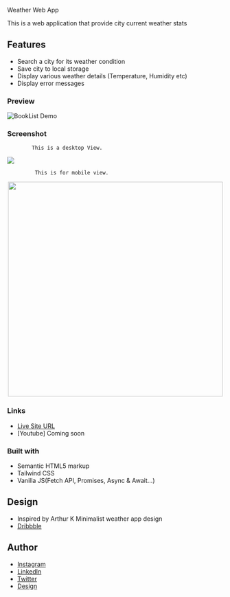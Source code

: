 Weather Web App

This is a web application that provide city current weather stats

## Features
- Search a city for its weather condition
- Save city to local storage 
- Display various weather details (Temperature, Humidity etc)
- Display error messages

### Preview
![BookList Demo](img/github.gif)

### Screenshot

            This is a desktop View.

<img src="img/github-finder-desktop.png">

             This is for mobile view.

<p align="center">
   <img src="img/github-finder-mobile.png" height="500px">
  </p>
  
### Links

- [Live Site URL](https://am-github-finder.netlify.app/)
- [Youtube] Coming soon

### Built with

- Semantic HTML5 markup
- Tailwind CSS
- Vanilla JS(Fetch API, Promises, Async & Await...)

## Design
- Inspired by Arthur K Minimalist weather app design
- [Dribbble](https://dribbble.com/shots/7767460-Weather-App-Website?utm_source=pinterest&utm_campaign=pinterest_shot&utm_content=Weather+App+Website&utm_medium=Social_Share)
## Author

- [Instagram](https://www.instagram.com/albert_sigsbert/)
- [LinkedIn](https://www.linkedin.com/in/albertsigsbert/)
- [Twitter](https://twitter.com/albert_sigsbert)
- [Design]()
